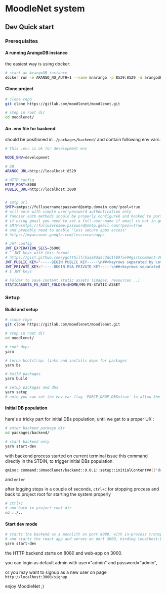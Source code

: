 # MoodleNet system

## Dev Quick start

### Prerequisites

#### A running ArangoDB instance

the easiest way is using docker:

```sh
# start an ArangoDB instance
docker run -e ARANGO_NO_AUTH=1 --name mnarango -p 8529:8529 -d arangodb
```

#### Clone project

```sh
# clone repo
git clone https://gitlab.com/moodlenet/moodlenet.git

# step in root dir
cd moodlenet/
```

#### An .env file for backend

should be positioned in `./packages/backend/` and contain following env vars:

```sh
# this .env is ok for development env

NODE_ENV=development

# DB
ARANGO_URL=http://localhost:8529

# HTTP config
HTTP_PORT=8080
PUBLIC_URL=http://localhost:3000


# smtp url
SMTP=smtps://fullusername:password@smtp.domain.com/?pool=true
# will work with simple user:password authentication only
# fancier auth methods should be properly configured and hooked to ports
# if using gmail you need to set a full-user-name if email is not in gmail domain
# SMTP=smtps://fullusername:password@smtp.gmail.com/?pool=true
# and probably need to enable "less secure apps access"
# https://myaccount.google.com/lesssecureapps

# JWT config
JWT_EXPIRATION_SECS=36000
# ^ JWT keys with this format
# https://gist.github.com/ygotthilf/baa58da5c3dd1f69fae9#gistcomment-2932501
JWT_PUBLIC_KEY="-----BEGIN PUBLIC KEY-----\n##<keyrows separated by \n>##\n-----END PUBLIC KEY-----"
JWT_PRIVATE_KEY="-----BEGIN RSA PRIVATE KEY-----\n##<keyrows separated by \n>##\n-----END RSA PRIVATE KEY-----"
# $ JWT keys

# Folder to save content static assets (images, resources ..)
STATICASSETS_FS_ROOT_FOLDER=$HOME/MN-FS-STATIC-ASSET
```

### Setup

#### Build and setup

```sh
# clone repo
git clone https://gitlab.com/moodlenet/moodlenet.git

# step in root dir
cd moodlenet/

# root deps
yarn

# lerna bootstrap: links and installs deps for packages
yarn bs

# build packages
yarn build

# setup packages and dbs
yarn setup
# note you can set the env var flag `FORCE_DROP_DBS=true` to allow the script to drop system DBs if they already exist
```

#### Initial DB population

here's a tricky part for initial DBs population, until we get to a proper UX :

```sh
# enter backend package dir
cd packages/backend/

# start backend only
yarn start-dev
```

with backend process started on current terminal issue this command directly in the STDIN, to trigger initial DBs population:

```sh
qmino: command::@moodlenet/backend::0.0.1::setup::initialContent##[{"domain":"moodlenet.dev"}]
```

and `enter`

after logging stops in a couple of seconds, `ctrl+c` for stopping process and back to project root for starting the system properly

```sh
# ctrl+c
# and back to project root dir
cd ../..
```

#### Start dev mode

```sh
# starts the backend as a monolith on port 8080, with in-process transport
# and starts the react app and serves on port 3000, binding localhost:8080 as backend url
yarn start-dev
```

the HTTP backend starts on 8080 and web-app on 3000.

you can login as default admin with user="admin" and password="admin",

or you may want to signup as a new user on page `http://localhost:3000/signup`

enjoy MoodleNet ;)
